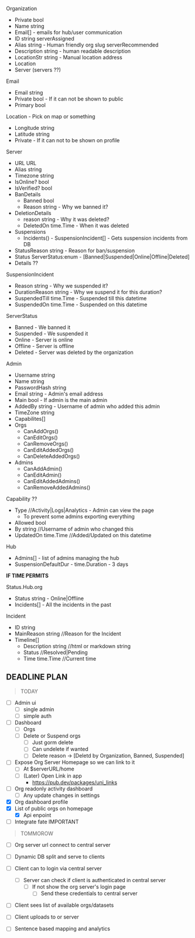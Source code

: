 Organization

- Private bool
- Name string
- Email[] - emails for hub/user communication
- ID string serverAssigned
- Alias string - Human friendly org slug serverRecommended
- Description string - human readable description
- LocationStr string - Manual location address
- Location
- Server (servers ??)

Email

- Email string
- Private bool - If it can not be shown to public
- Primary bool

Location - Pick on map or something

- Longitude string
- Latitude string
- Private - If it can not to be shown on profile

Server

- URL URL
- Alias string
- Timezone string
- IsOnline? bool
- IsVerified? bool
- BanDetails
  - Banned bool
  - Reason string - Why we banned it?
- DeletionDetails
  - reason string - Why it was deleted?
  - DeletedOn time.Time - When it was deleted
- Suspensions
  - Incidents() - SuspensionIncident[] - Gets suspension incidents from DB
- StatusReason string - Reason for ban/suspension
- Status ServerStatus:enum - [Banned|Suspended|Online|Offline|Deleted]
- Details ??

SuspensionIncident

- Reason string - Why we suspended it?
- DurationReason string - Why we suspend it for this duration?
- SuspendedTill time.Time - Suspended till this datetime
- SuspendedOn time.Time - Suspended on this datetime

ServerStatus

- Banned - We banned it
- Suspended - We suspended it
- Online - Server is online
- Offline - Server is offline
- Deleted - Server was deleted by the organization

Admin

- Username string
- Name string
- PasswordHash string
- Email string - Admin's email address
- Main bool - If admin is the main admin
- AddedBy string - Username of admin who added this admin
- TimeZone string
- Capabilites[]
- Orgs
  - CanAddOrgs()
  - CanEditOrgs()
  - CanRemoveOrgs()
  - CanEditAddedOrgs()
  - CanDeleteAddedOrgs()
- Admins
  - CanAddAdmin()
  - CanEditAdmin()
  - CanEditAddedAdmins()
  - CanRemoveAddedAdmins()

Capability ??

- Type //Activity|Logs|Analytics - Admin can view the page
  - To prevent some admins exporting everything
- Allowed bool
- By string //Username of admin who changed this
- UpdatedOn time.Time //Added/Updated on this datetime

Hub

- Admins[] - list of admins managing the hub
- SuspensionDefaultDur - time.Duration - 3 days

**IF TIME PERMITS**

Status.Hub.org

- Status string - Online|Offline
- Incidents[] - All the incidents in the past

Incident

- ID string
- MainReason string //Reason for the Incident
- Timeline[]
  - Description string //html or markdown string
  - Status //Resolved|Pending
  - Time time.Time //Current time

## DEADLINE PLAN

> TODAY

- [ ] Admin ui
  - [ ] single admin
  - [ ] simple auth

- [ ] Dashboard
  - [ ] Orgs
  - [ ] Delete or Suspend orgs
    - [ ] Just gorm delete
    - [ ] Can undelete if wanted
    - [ ] Delete reason -> [Deletd by Organization, Banned, Suspended]

- [ ] Expose Org Server Homepage so we can link to it
  - [ ] At $serverURL/home
  - [ ] (Later) Open Link in app
    - https://pub.dev/packages/uni_links

- [ ] Org readonly activity dashboard
  - [ ] Any update changes in settings
- [x] Org dashboard profile
- [x] List of public orgs on homepage
  - [x] Api enpoint

- [ ] Integrate fate IMPORTANT

> TOMMOROW

- [ ] Org server url connect to central server
- [ ] Dynamic DB split and serve to clients
- [ ] Client can to login via central server

  - [ ] Server can check if client is authenticated in central server
    - [ ] If not show the org server's login page
      - [ ] Send these credentials to central server

- [ ] Client sees list of available orgs/datasets
- [ ] Client uploads to or server

- [ ] Sentence based mapping and analytics

